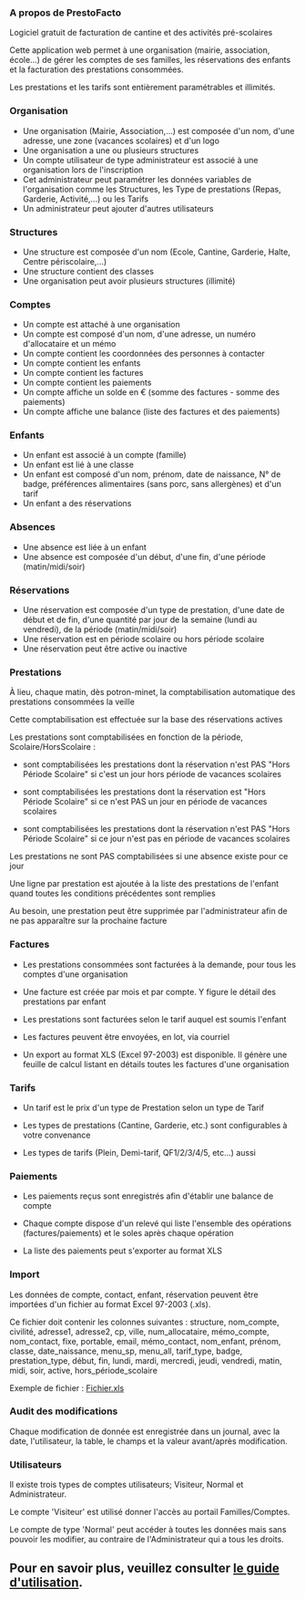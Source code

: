 ### A propos de PrestoFacto

Logiciel gratuit de facturation de cantine et des activités pré-scolaires

Cette application web permet à une organisation (mairie, association, école...) de gérer les comptes de ses familles, les réservations des enfants et la facturation des prestations consommées.

Les prestations et les tarifs sont entièrement paramétrables et illimités.


### Organisation

- Une organisation (Mairie, Association,...) est composée d'un nom, d'une adresse, une zone (vacances scolaires) et d'un logo
- Une organisation a une ou plusieurs structures
- Un compte utilisateur de type administrateur est associé à une organisation lors de l'inscription 
- Cet administrateur peut paramétrer les données variables de l'organisation comme les Structures, les Type de prestations (Repas, Garderie, Activité,...) ou les Tarifs
- Un administrateur peut ajouter d'autres utilisateurs

### Structures

- Une structure est composée d'un nom (Ecole, Cantine, Garderie, Halte, Centre périscolaire,...)
- Une structure contient des classes
- Une organisation peut avoir plusieurs structures (illimité)

### Comptes

- Un compte est attaché à une organisation
- Un compte est composé d'un nom, d'une adresse, un numéro d'allocataire et un mémo
- Un compte contient les coordonnées des personnes à contacter
- Un compte contient les enfants
- Un compte contient les factures
- Un compte contient les paiements
- Un compte affiche un solde en € (somme des factures - somme des paiements)
- Un compte affiche une balance (liste des factures et des paiements)

### Enfants

- Un enfant est associé à un compte (famille)
- Un enfant est lié à une classe
- Un enfant est composé d'un nom, prénom, date de naissance, N° de badge, préférences alimentaires (sans porc, sans allergènes) et d'un tarif
- Un enfant a des réservations

### Absences</h4>

- Une absence est liée à un enfant
- Une absence est composée d'un début, d'une fin, d'une période (matin/midi/soir)

### Réservations

- Une réservation est composée d'un type de prestation, d'une date de début et de fin, d'une quantité par jour de la semaine (lundi au vendredi), de la période (matin/midi/soir)
- Une réservation est en période scolaire ou hors période scolaire
- Une réservation peut être active ou inactive

### Prestations

À lieu, chaque matin, dès potron-minet, la comptabilisation automatique des prestations consommées la veille

Cette comptabilisation est effectuée sur la base des réservations actives

Les prestations sont comptabilisées en fonction de la période, Scolaire/HorsScolaire :

- sont comptabilisées les prestations dont la réservation n'est PAS "Hors Période Scolaire" si c'est un jour hors période de vacances scolaires

- sont comptabilisées les prestations dont la réservation est "Hors Période Scolaire" si ce n'est PAS un jour en période de vacances scolaires

- sont comptabilisées les prestations dont la réservation n'est PAS "Hors Période Scolaire" si ce jour n'est pas en période de vacances scolaires

Les prestations ne sont PAS comptabilisées si une absence existe pour ce jour

Une ligne par prestation est ajoutée à la liste des prestations de l'enfant quand toutes les conditions précédentes sont remplies

Au besoin, une prestation peut être supprimée par l'administrateur afin de ne pas apparaître sur la prochaine facture

### Factures

- Les prestations consommées sont facturées à la demande, pour tous les comptes d'une organisation

- Une facture est créée par mois et par compte. Y figure le détail des prestations par enfant

- Les prestations sont facturées selon le tarif auquel est soumis l'enfant

- Les factures peuvent être envoyées, en lot, via courriel

- Un export au format XLS (Excel 97-2003) est disponible. Il génère une feuille de calcul listant en détails toutes les factures d'une organisation

### Tarifs

- Un tarif est le prix d'un type de Prestation selon un type de Tarif

- Les types de prestations (Cantine, Garderie, etc.) sont configurables à votre convenance

- Les types de tarifs (Plein, Demi-tarif, QF1/2/3/4/5, etc...) aussi

### Paiements

- Les paiements reçus sont enregistrés afin d'établir une balance de compte

- Chaque compte dispose d'un relevé qui liste l'ensemble des opérations (factures/paiements) et le soles après chaque opération

- La liste des paiements peut s'exporter au format XLS


### Import

Les données de compte, contact, enfant, réservation peuvent être importées d'un fichier au format Excel 97-2003 (.xls).

Ce fichier doit contenir les colonnes suivantes :
structure, nom_compte, civilité, adresse1, adresse2, cp, ville, num_allocataire, mémo_compte, nom_contact, fixe, portable, email, mémo_contact, nom_enfant, prénom, classe, date_naissance, menu_sp, menu_all, tarif_type, badge, prestation_type, début, fin, lundi, mardi, mercredi, jeudi, vendredi, matin, midi, soir, active, hors_période_scolaire

Exemple de fichier : [Fichier.xls]("/exemple_fichier_import_xls") 

### Audit des modifications

Chaque modification de donnée est enregistrée dans un journal, avec la date, l'utilisateur, la table, le champs et la valeur avant/après modification.

### Utilisateurs

Il existe trois types de comptes utilisateurs; Visiteur, Normal et Administrateur. 

Le compte 'Visiteur' est utilisé donner l'accès au portail Familles/Comptes. 

Le compte de type 'Normal' peut accéder à toutes les données mais sans pouvoir les modifier, au contraire de l'Administrateur qui a tous les droits.

## Pour en savoir plus, veuillez consulter [le guide d'utilisation](https://www.prestofacto.fr/guide).
